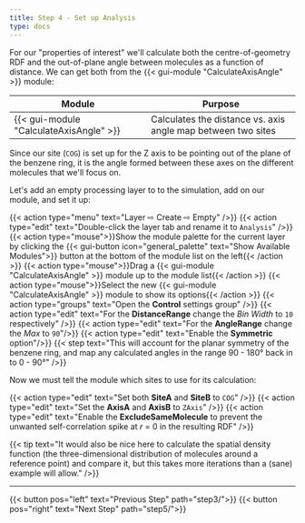 ```yaml
---
title: Step 4 - Set up Analysis
type: docs
---
```



For our "properties of interest" we'll calculate both the centre-of-geometry RDF and the out-of-plane angle between molecules as a function of distance. We can get both from the {{< gui-module "CalculateAxisAngle" >}} module:

| Module | Purpose |
|--------|---------|
| {{< gui-module "CalculateAxisAngle" >}} | Calculates the distance vs. axis angle map between two sites |

Since our site (`COG`) is set up for the Z axis to be pointing out of the plane of the benzene ring, it is the angle formed between these axes on the different molecules that we'll focus on.

Let's add an empty processing layer to to the simulation, add on our module, and set it up:

{{< action type="menu" text="Layer &#8680; Create &#8680; Empty" />}}
{{< action type="edit" text="Double-click the layer tab and rename it to `Analysis`" />}}
{{< action type="mouse">}}Show the module palette for the current layer by clicking the {{< gui-button icon="general_palette" text="Show Available Modules">}} button at the bottom of the module list on the left{{< /action >}}
{{< action type="mouse">}}Drag a {{< gui-module "CalculateAxisAngle" >}} module up to the module list{{< /action >}}
{{< action type="mouse">}}Select the new {{< gui-module "CalculateAxisAngle" >}} module to show its options{{< /action >}}
{{< action type="groups" text="Open the **Control** settings group" />}}
{{< action type="edit" text="For the **DistanceRange** change the _Bin Width_ to `10` respectively" />}}
{{< action type="edit" text="For the **AngleRange** change the _Max_ to `90`"/>}}
{{< action type="edit" text="Enable the **Symmetric** option"/>}}
{{< step text="This will account for the planar symmetry of the benzene ring, and map any calculated angles in the range 90 - 180&deg; back in to 0 - 90&deg;" />}}

Now we must tell the module which sites to use for its calculation:

{{< action type="edit" text="Set both **SiteA** and **SiteB** to `COG`" />}}
{{< action type="edit" text="Set the **AxisA** and **AxisB** to `ZAxis`" />}}
{{< action type="edit" text="Enable the **ExcludeSameMolecule** to prevent the unwanted self-correlation spike at $r$ = 0 in the resulting RDF" />}}

{{< tip text="It would also be nice here to calculate the spatial density function (the three-dimensional distribution of molecules around a reference point) and compare it, but this takes more iterations than a (sane) example will allow." />}}


* * *
{{< button pos="left" text="Previous Step" path="step3/">}}
{{< button pos="right" text="Next Step" path="step5/">}}

